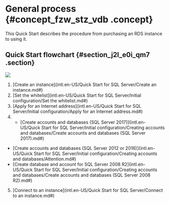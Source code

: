 # General process {#concept_fzw_stz_vdb .concept}

This Quick Start describes the procedure from purchasing an RDS instance to using it.

## Quick Start flowchart {#section_j2l_e0i_qm7 .section}

![](http://static-aliyun-doc.oss-cn-hangzhou.aliyuncs.com/assets/img/7832/15575545092747_en-US.png)

1.  [Create an instance](intl.en-US/Quick Start for SQL Server/Create an instance.md#)
2.  [Set the whitelist](intl.en-US/Quick Start for SQL Server/Initial configuration/Set the whitelist.md#)
3.  [Apply for an Internet address](intl.en-US/Quick Start for SQL Server/Initial configuration/Apply for an Internet address.md#)
4.  -   [Create accounts and databases \(SQL Server 2017\)](intl.en-US/Quick Start for SQL Server/Initial configuration/Creating accounts and databases/Create accounts and databases (SQL Server 2017).md#)
-   [Create accounts and databases \(SQL Server 2012 or 2016\)](intl.en-US/Quick Start for SQL Server/Initial configuration/Creating accounts and databases/Attention.md#)
-   [Create database and account for SQL Server 2008 R2](intl.en-US/Quick Start for SQL Server/Initial configuration/Creating accounts and databases/Create accounts and databases (SQL Server 2008 R2).md#)
5.  [Connect to an instance](intl.en-US/Quick Start for SQL Server/Connect to an instance.md#)

